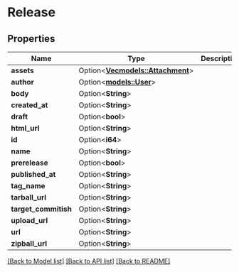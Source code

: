 # Release

## Properties

Name | Type | Description | Notes
------------ | ------------- | ------------- | -------------
**assets** | Option<[**Vec<models::Attachment>**](Attachment.md)> |  | [optional]
**author** | Option<[**models::User**](User.md)> |  | [optional]
**body** | Option<**String**> |  | [optional]
**created_at** | Option<**String**> |  | [optional]
**draft** | Option<**bool**> |  | [optional]
**html_url** | Option<**String**> |  | [optional]
**id** | Option<**i64**> |  | [optional]
**name** | Option<**String**> |  | [optional]
**prerelease** | Option<**bool**> |  | [optional]
**published_at** | Option<**String**> |  | [optional]
**tag_name** | Option<**String**> |  | [optional]
**tarball_url** | Option<**String**> |  | [optional]
**target_commitish** | Option<**String**> |  | [optional]
**upload_url** | Option<**String**> |  | [optional]
**url** | Option<**String**> |  | [optional]
**zipball_url** | Option<**String**> |  | [optional]

[[Back to Model list]](../README.md#documentation-for-models) [[Back to API list]](../README.md#documentation-for-api-endpoints) [[Back to README]](../README.md)


